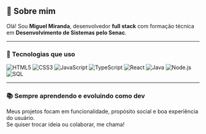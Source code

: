 ## 👋 Sobre mim

Olá! Sou **Miguel Miranda**, desenvolvedor **full stack** com formação técnica em **Desenvolvimento de Sistemas pelo Senac**.

---

### 🚀 Tecnologias que uso

![HTML5](https://img.shields.io/badge/HTML5-E34F26?style=for-the-badge&logo=html5&logoColor=fff)
![CSS3](https://img.shields.io/badge/CSS3-1572B6?style=for-the-badge&logo=css3&logoColor=fff)
![JavaScript](https://img.shields.io/badge/JavaScript-F7DF1E?style=for-the-badge&logo=javascript&logoColor=000)
![TypeScript](https://img.shields.io/badge/TypeScript-3178C6?style=for-the-badge&logo=typescript&logoColor=fff)
![React](https://img.shields.io/badge/React-20232A?style=for-the-badge&logo=react&logoColor=61DAFB)
![Java](https://img.shields.io/badge/Java-ED8B00?style=for-the-badge&logo=java&logoColor=fff)
![Node.js](https://img.shields.io/badge/Node.js-339933?style=for-the-badge&logo=nodedotjs&logoColor=fff)
![SQL](https://img.shields.io/badge/SQL-4479A1?style=for-the-badge&logo=postgresql&logoColor=fff)

---

### 📚 Sempre aprendendo e evoluindo como dev

Meus projetos focam em funcionalidade, propósito social e boa experiência do usuário.  
Se quiser trocar ideia ou colaborar, me chama!

